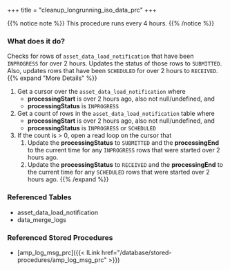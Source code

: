 +++
title = "cleanup_longrunning_iso_data_prc"
+++

{{% notice note %}}
This procedure runs every 4 hours.
{{% /notice %}}

### What does it do?
Checks for rows of `asset_data_load_notification` that have been `INPROGRESS` for over 2 hours. Updates the status of those rows to `SUBMITTED`. Also, updates rows that have been `SCHEDULED` for over 2 hours to `RECEIVED`.
{{% expand "More Details" %}}
1. Get a cursor over the `asset_data_load_notification` where
   - **processingStart** is over 2 hours ago, also not null/undefined, and
   - **processingStatus** is `INPROGRESS`
2. Get a count of rows in the `asset_data_load_notification` table where
   - **processingStart** is over 2 hours ago, also not null/undefined, and
   - **processingStatus** is `INPROGRESS` or `SCHEDULED`
3. If the count is > 0, open a read loop on the cursor that
   1. Update the **processingStatus** to `SUBMITTED` and the **processingEnd** to the current time for any `INPROGRESS` rows that were started over 2 hours ago.
   2. Update the **processingStatus** to `RECEIVED` and the **processingEnd** to the current time for any `SCHEDULED` rows that were started over 2 hours ago.
{{% /expand %}}

### Referenced Tables
- asset_data_load_notification
- data_merge_logs

### Referenced Stored Procedures
- [amp_log_msg_prc]({{< ILink href="/database/stored-procedures/amp_log_msg_prc" >}})
